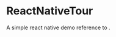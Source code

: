 # ReactNativeTour
A simple react native demo reference to <a href="http://www.appcoda.com/react-native-introduction/"></a>.
